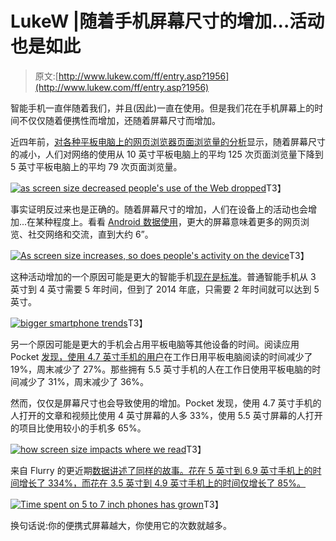 # LukeW |随着手机屏幕尺寸的增加...活动也是如此

> 原文:[http://www.lukew.com/ff/entry.asp?1956](http://www.lukew.com/ff/entry.asp?1956)



智能手机一直伴随着我们，并且(因此)一直在使用。但是我们花在手机屏幕上的时间不仅仅随着便携性而增加，还随着屏幕尺寸而增加。

近四年前，[对各种平板电脑上的网页浏览器页面浏览量的分析](http://www.lukew.com/ff/entry.asp?1549)显示，随着屏幕尺寸的减小，人们对网络的使用从 10 英寸平板电脑上的平均 125 次页面浏览量下降到 5 英寸平板电脑上的平均 79 次页面浏览量。

[![as screen size decreased people's use of the Web dropped](../Images/dcd246d5d508ec0108c683238f523488.png)](//static.lukew.com/screensize1_2x.png)T3】

事实证明反过来也是正确的。随着屏幕尺寸的增加，人们在设备上的活动也会增加...在某种程度上。看看 [Android 数据使用](http://www.ericsson.com/mobility-report)，更大的屏幕意味着更多的网页浏览、社交网络和交流，直到大约 6”。

[![As screen size increases, so does people's activity on the device](../Images/2fb7919e5db6c70b600e5193dfdb38b1.png)](http://www.ericsson.com/mobility-report)T3】

这种活动增加的一个原因可能是更大的智能手机[现在是标准](https://medium.com/@somospostpc/a-comprehensive-look-at-smartphone-screen-size-statistics-and-trends-e61d77001ebe#.2k93e2uuy)。普通智能手机从 3 英寸到 4 英寸需要 5 年时间，但到了 2014 年底，只需要 2 年时间就可以达到 5 英寸。

[![bigger smartphone trends](../Images/42a5fae7e3df88db264691b1d483295a.png)](//static.lukew.com/screensize4_2x.png)T3】

另一个原因可能是更大的手机会占用平板电脑等其他设备的时间。阅读应用 Pocket [发现，使用 4.7 英寸手机的用户](https://getpocket.com/blog/2014/11/the-screen-size-debate-how-the-iphone-6-plus-impacts-where-we-read-watch/)在工作日用平板电脑阅读的时间减少了 19%，周末减少了 27%。那些拥有 5.5 英寸手机的人在工作日使用平板电脑的时间减少了 31%，周末减少了 36%。

然而，仅仅是屏幕尺寸也会导致使用的增加。Pocket 发现，使用 4.7 英寸手机的人打开的文章和视频比使用 4 英寸屏幕的人多 33%，使用 5.5 英寸屏幕的人打开的项目比使用较小的手机多 65%。

[![how screen size impacts where we read](../Images/c90229f5f181da2fedd7b29d7880abdd.png)](https://getpocket.com/blog/2014/11/the-screen-size-debate-how-the-iphone-6-plus-impacts-where-we-read-watch/)T3】

来自 Flurry 的更近期[数据讲述了同样的故事。花在 5 英寸到 6.9 英寸手机上的时间增长了 334%，而花在 3.5 英寸到 4.9 英寸手机上的时间仅增长了 85%。](http://flurrymobile.tumblr.com/post/136677391508/stateofmobile2015)

[![Time spent on 5 to 7 inch phones has grown](../Images/99df1d01f3b35ccef1f2520e383c9dc1.png)](//static.lukew.com/screensize6_2x.png)T3】

换句话说:你的便携式屏幕越大，你使用它的次数就越多。

